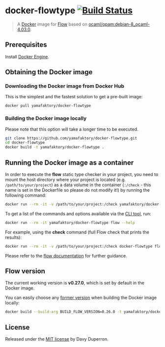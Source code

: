 # docker-flowtype [![Build Status](https://travis-ci.org/yamafaktory/docker-flowtype.svg?branch=master)](https://travis-ci.org/yamafaktory/docker-flowtype)

> A [Docker](https://www.docker.com/) image for [Flow](https://flowtype.org/) based on [ocaml/opam:debian-8_ocaml-4.03.0](https://github.com/ocaml/opam-dockerfiles).

## Prerequisites

Install [Docker Engine](https://docs.docker.com/engine/installation/).

## Obtaining the Docker image

### Downloading the Docker image from Docker Hub

This is the simplest and the fastest solution to get a pre-built image:

```bash
docker pull yamafaktory/docker-flowtype
```

### Building the Docker image locally

Please note that this option will take a longer time to be executed.

```bash
git clone https://github.com/yamafaktory/docker-flowtype.git
cd docker-flowtype
docker build -t yamafaktory/docker-flowtype .
```

## Running the Docker image as a container

In order to execute the **flow** static type checker in your project, you need to mount the host directory where your project is located (e.g. `/path/to/your/project`) as a data volume in the container (`:/check` - this name is set in the Dockerfile so please do not modify it!) by running the following command:

```bash
docker run --rm -it -v /path/to/your/project:/check yamafaktory/docker-flowtype
```

To get a list of the commands and options available via the [CLI tool](https://flowtype.org/docs/cli.html), run:

```bash
docker run --rm -it yamafaktory/docker-flowtype flow --help
```

For example, using the **check** command (full Flow check that prints the results):

```bash
docker run --rm -it -v /path/to/your/project:/check docker-flowtype flow check
```

Please refer to the [flow documentation](https://flowtype.org/docs/getting-started.html) for further guidance.

## Flow version

The current working version is **v0.27.0**, which is set by default in the Docker image.

You can easily choose any [former version](https://github.com/facebook/flow/tags) when building the Docker image locally:

```bash
docker build --build-arg BUILD_FLOW_VERSION=0.26.0 -t yamafaktory/docker-flowtype .
```

## License

Released under the [MIT license](https://opensource.org/licenses/MIT) by Davy Duperron.
